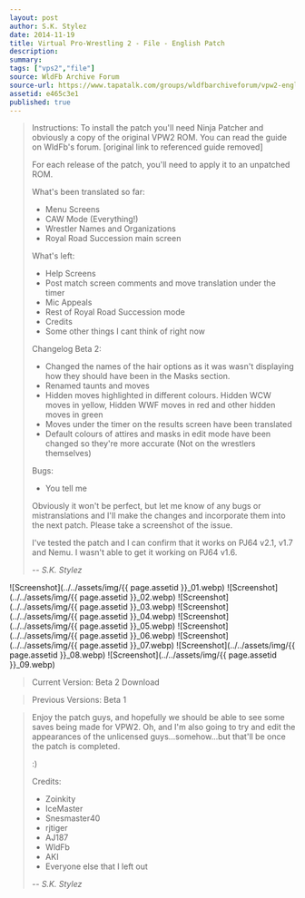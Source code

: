 ```yaml
---
layout: post
author: S.K. Stylez
date: 2014-11-19
title: Virtual Pro-Wrestling 2 - File - English Patch
description:
summary:
tags: ["vps2","file"]
source: WldFb Archive Forum
source-url: https://www.tapatalk.com/groups/wldfbarchiveforum/vpw2-english-patch-t723.html
assetid: e465c3e1
published: true
---
```


> Instructions:
> To install the patch you'll need Ninja Patcher and obviously a copy of the original VPW2 ROM. You can read the guide on WldFb's forum.
> [original link to referenced guide removed]
>
> For each release of the patch, you'll need to apply it to an unpatched ROM.
>
> What's been translated so far:
> - Menu Screens
> - CAW Mode (Everything!)
> - Wrestler Names and Organizations
> - Royal Road Succession main screen
>
> What's left:
> - Help Screens
> - Post match screen comments and move translation under the timer
> - Mic Appeals
> - Rest of Royal Road Succession mode
> - Credits
> - Some other things I cant think of right now
>
> Changelog Beta 2:
> - Changed the names of the hair options as it was wasn't displaying how they should have been in the Masks section.
> - Renamed taunts and moves
> - Hidden moves highlighted in different colours. Hidden WCW moves in yellow, Hidden WWF moves in red and other hidden moves in green
> - Moves under the timer on the results screen have been translated
> - Default colours of attires and masks in edit mode have been changed so they're more accurate (Not on the wrestlers themselves)
>
> Bugs:
> - You tell me
>
> Obviously it won't be perfect, but let me know of any bugs or mistranslations and I'll make the changes and incorporate them into the next patch. Please take a screenshot of the issue.
>
> I've tested the patch and I can confirm that it works on PJ64 v2.1, v1.7 and Nemu. I wasn't able to get it working on PJ64 v1.6.
>
> -- <cite>S.K. Stylez</cite>

![Screenshot](../../assets/img/{{ page.assetid }}_01.webp)
![Screenshot](../../assets/img/{{ page.assetid }}_02.webp)
![Screenshot](../../assets/img/{{ page.assetid }}_03.webp)
![Screenshot](../../assets/img/{{ page.assetid }}_04.webp)
![Screenshot](../../assets/img/{{ page.assetid }}_05.webp)
![Screenshot](../../assets/img/{{ page.assetid }}_06.webp)
![Screenshot](../../assets/img/{{ page.assetid }}_07.webp)
![Screenshot](../../assets/img/{{ page.assetid }}_08.webp)
![Screenshot](../../assets/img/{{ page.assetid }}_09.webp)

> Current Version: Beta 2
> Download

> Previous Versions:
> Beta 1

> Enjoy the patch guys, and hopefully we should be able to see some saves being made for VPW2. Oh, and I'm also going to try and edit the appearances of the unlicensed guys...somehow...but that'll be once the patch is completed.
>
> :)
>
> Credits:
> - Zoinkity
> - IceMaster
> - Snesmaster40
> - rjtiger
> - AJ187
> - WldFb
> - AKI
> - Everyone else that I left out
>
> -- <cite>S.K. Stylez</cite>
